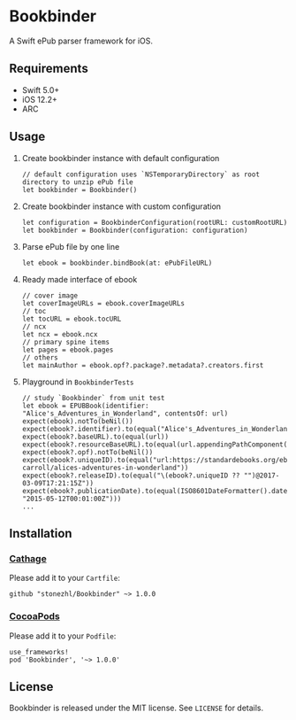 # Bookbinder
A Swift ePub parser framework for iOS.

## Requirements
* Swift 5.0+
* iOS 12.2+
* ARC

## Usage
1. Create bookbinder instance with default configuration
   ```
   // default configuration uses `NSTemporaryDirectory` as root directory to unzip ePub file
   let bookbinder = Bookbinder()
   ```
1. Create bookbinder instance with custom configuration
   ```
   let configuration = BookbinderConfiguration(rootURL: customRootURL)
   let bookbinder = Bookbinder(configuration: configuration)
   ```
1. Parse ePub file by one line
   ```
   let ebook = bookbinder.bindBook(at: ePubFileURL)
   ```
1. Ready made interface of ebook
   ```
   // cover image
   let coverImageURLs = ebook.coverImageURLs
   // toc
   let tocURL = ebook.tocURL
   // ncx
   let ncx = ebook.ncx
   // primary spine items
   let pages = ebook.pages
   // others
   let mainAuthor = ebook.opf?.package?.metadata?.creators.first
   ```
1. Playground in `BookbinderTests`
   ```
   // study `Bookbinder` from unit test
   let ebook = EPUBBook(identifier: "Alice's_Adventures_in_Wonderland", contentsOf: url)
   expect(ebook).notTo(beNil())
   expect(ebook?.identifier).to(equal("Alice's_Adventures_in_Wonderland"))
   expect(ebook?.baseURL).to(equal(url))
   expect(ebook?.resourceBaseURL).to(equal(url.appendingPathComponent("epub")))
   expect(ebook?.opf).notTo(beNil())
   expect(ebook?.uniqueID).to(equal("url:https://standardebooks.org/ebooks/lewis-carroll/alices-adventures-in-wonderland"))
   expect(ebook?.releaseID).to(equal("\(ebook?.uniqueID ?? "")@2017-03-09T17:21:15Z"))
   expect(ebook?.publicationDate).to(equal(ISO8601DateFormatter().date(from: "2015-05-12T00:01:00Z")))
   ...
   ```

## Installation
### [Cathage](https://github.com/Carthage/Carthage)
Please add it to your `Cartfile`:
```
github "stonezhl/Bookbinder" ~> 1.0.0
```
### [CocoaPods](https://cocoapods.org/)
Please add it to your `Podfile`:
```
use_frameworks!
pod 'Bookbinder', '~> 1.0.0'
```

## License
Bookbinder is released under the MIT license. See `LICENSE` for details.
